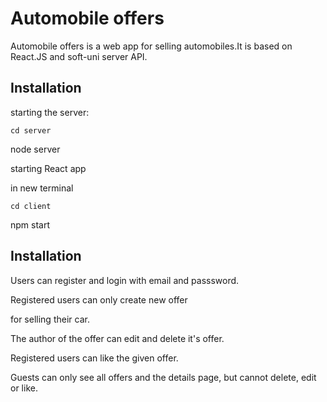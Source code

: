 # Automobile offers

Automobile offers is a web app for selling automobiles.It is based on React.JS and soft-uni server API.

## Installation


starting the server:
```
cd server
```
node server


starting React app

in new terminal
```
cd client
```
npm start


## Installation
Users can register and login with email and passsword.

Registered users can only create new offer 

for selling their car.

The author of the offer can edit and delete it's offer.

Registered users can like the given offer.

Guests can only see all offers and the details page, but cannot delete, edit or like.
